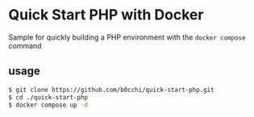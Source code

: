 # Quick Start PHP with Docker

Sample for quickly building a PHP environment with the `docker compose` command

## usage

```bash
$ git clone https://github.com/b0cchi/quick-start-php.git
$ cd ./quick-start-php
$ docker compose up -d